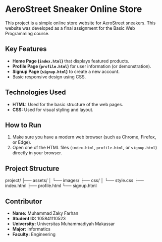 # AeroStreet Sneaker Online Store

This project is a simple online store website for AeroStreet sneakers. This website was developed as a final assignment for the Basic Web Programming course.

## Key Features

-   **Home Page (`index.html`)** that displays featured products.
-   **Profile Page (`profile.html`)** for user information (or demonstration).
-   **Signup Page (`signup.html`)** to create a new account.
-   Basic responsive design using CSS.

## Technologies Used

* **HTML:** Used for the basic structure of the web pages.
* **CSS:** Used for visual styling and layout.

## How to Run

1.  Make sure you have a modern web browser (such as Chrome, Firefox, or Edge).
2.  Open one of the HTML files (`index.html`, `profile.html`, or `signup.html`) directly in your browser.

## Project Structure

project/
├── assets/
│   └── images/
├── css/
│   └── style.css
├── index.html
├── profile.html
└── signup.html

## Contributor

* **Name:** Muhammad Zaky Farhan
* **Student ID:** 105841110523
* **University:** Universitas Muhammadiyah Makassar
* **Major:** Informatics
* **Faculty:** Engineering
